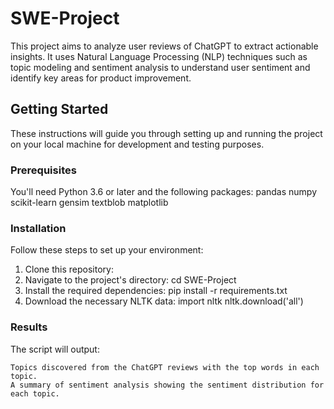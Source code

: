 # SWE-Project
This project aims to analyze user reviews of ChatGPT to extract actionable insights. It uses Natural Language Processing (NLP) techniques such as topic modeling and sentiment analysis to understand user sentiment and identify key areas for product improvement.

## Getting Started

These instructions will guide you through setting up and running the project on your local machine for development and testing purposes.

### Prerequisites

You'll need Python 3.6 or later and the following packages:
pandas
numpy
scikit-learn
gensim
textblob
matplotlib

### Installation

Follow these steps to set up your environment:

1. Clone this repository:
2. Navigate to the project's directory: cd SWE-Project
3. Install the required dependencies: pip install -r requirements.txt
4. Download the necessary NLTK data: import nltk 
   nltk.download('all')

### Results
The script will output:

    Topics discovered from the ChatGPT reviews with the top words in each topic.
    A summary of sentiment analysis showing the sentiment distribution for each topic.
